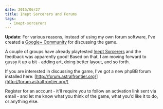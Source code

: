```yaml
---
date: 2015/06/27
title: Inept Sorcerers and Forums
tags:
  - inept-sorcerers
---
```


**Update**: For various reasons, instead of using my own forum software,
I've created a [Google+ Community] for discussing the game.

A couple of groups have already playtested [Inept Sorcerers]
and the feedback was apparently good! Based on that, I am moving
forward to gussy it up a bit - adding art, doing better layout,
and so forth.


If you are interested in discussing the game, I've got a new
phpBB forum installed here:
[http://forum.astralfrontier.org/](http://forum.astralfrontier.org/)

Register for an account - it'll require you to follow an activation
link sent via email - and let me know what you think of the game,
what you'd like it to do, or anything else.

[Inept Sorcerers]: http://peppermile.com/inept-sorcerers.html
[Google+ Community]: https://plus.google.com/communities/115323070463632893441
